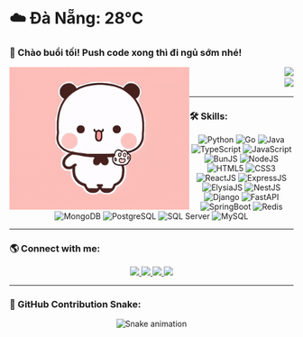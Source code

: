 # ☁️ Đà Nẵng: 28°C

### 🌙 Chào buổi tối! Push code xong thì đi ngủ sớm nhé!

<div align="center">
  <img align="left" height="253" width="auto" src="cute_bear.gif" />

  <div align="right">
    <img src='https://profile-counter.glitch.me/tienhai2808/count.svg?' />
  </div>
  
  <div align="right">
    <a href="https://open.spotify.com/user/31pkyjzqep5uedbuiyfocfotupmu">
      <img src="https://spotify-recently-played-readme.vercel.app/api?user=31pkyjzqep5uedbuiyfocfotupmu&count=3&unique=true" />
    </a>
  </div>
</div>

---

### 🛠 Skills:
<div align="center">
  <img src="https://cdn.jsdelivr.net/gh/devicons/devicon/icons/python/python-original.svg" height="50" alt="Python" />
  <img src="https://cdn.jsdelivr.net/gh/devicons/devicon/icons/go/go-original.svg" height="50" alt="Go" />
  <img src="https://cdn.jsdelivr.net/gh/devicons/devicon/icons/java/java-original.svg" height="50" alt="Java" />
  <img src="https://cdn.jsdelivr.net/gh/devicons/devicon/icons/typescript/typescript-original.svg" height="50" alt="TypeScript"/>
  <img src="https://cdn.jsdelivr.net/gh/devicons/devicon/icons/javascript/javascript-original.svg" height="50" alt="JavaScript" />
  <img src="https://bun.sh/logo.svg" height="50" alt="BunJS" />
  <img src="https://cdn.jsdelivr.net/gh/devicons/devicon/icons/nodejs/nodejs-original.svg" height="50" alt="NodeJS" />
  <img src="https://cdn.jsdelivr.net/gh/devicons/devicon/icons/html5/html5-original.svg" height="50" alt="HTML5" />
  <img src="https://cdn.jsdelivr.net/gh/devicons/devicon/icons/css3/css3-original.svg" height="50" alt="CSS3" />
  <img src="https://cdn.jsdelivr.net/gh/devicons/devicon/icons/react/react-original.svg" height="50" alt="ReactJS" />
  <img src="https://cdn.jsdelivr.net/gh/devicons/devicon/icons/express/express-original.svg" height="50" alt="ExpressJS" />
  <img src="https://elysiajs.com/assets/elysia.svg" height="50" alt="ElysiaJS" />
  <img src="https://cdn.jsdelivr.net/gh/devicons/devicon/icons/nestjs/nestjs-original.svg" height="50" alt="NestJS" />
  <img src="https://cdn.simpleicons.org/django/092E20" height="50" alt="Django" />
  <img src="https://cdn.jsdelivr.net/gh/devicons/devicon/icons/fastapi/fastapi-original.svg" height="50" alt="FastAPI" />
  <img src="https://cdn.jsdelivr.net/gh/devicons/devicon/icons/spring/spring-original.svg" height="50" alt="SpringBoot" />
  <img src="https://cdn.jsdelivr.net/gh/devicons/devicon/icons/redis/redis-original.svg" height="50" alt="Redis"  />
  <img src="https://cdn.jsdelivr.net/gh/devicons/devicon/icons/mongodb/mongodb-original.svg" height="50" alt="MongoDB" />
  <img src="https://cdn.jsdelivr.net/gh/devicons/devicon/icons/postgresql/postgresql-original.svg" height="50" alt="PostgreSQL" />
  <img src="https://cdn.jsdelivr.net/gh/devicons/devicon/icons/microsoftsqlserver/microsoftsqlserver-plain.svg" height="50" alt="SQL Server" />
  <img src="https://cdn.jsdelivr.net/gh/devicons/devicon/icons/mysql/mysql-original.svg" height="50" alt="MySQL" />
</div>

---

### 🌎 Connect with me:
<div align="center">
  <a href="https://www.instagram.com/_thari08/" target="_blank">
    <img src="https://img.shields.io/static/v1?message=Instagram&logo=instagram&label=&color=E4405F&logoColor=white&labelColor=&style=for-the-badge" height="35" />
  </a>
  <a href="mailto:tienhai2808@gmail.com" target="_blank">
    <img src="https://img.shields.io/static/v1?message=Gmail&logo=gmail&label=&color=D14836&logoColor=white&labelColor=&style=for-the-badge" height="35" />
  </a>
  <a href="https://www.linkedin.com/in/tienhai2808/" target="_blank">
    <img src="https://img.shields.io/static/v1?message=LinkedIn&logo=linkedin&label=&color=0077B5&logoColor=white&labelColor=&style=for-the-badge" height="35" />
  </a>
  <a href="https://www.facebook.com/hai.tan.288" target="_blank">
    <img src="https://img.shields.io/static/v1?message=Facebook&logo=facebook&label=&color=1877F2&logoColor=white&labelColor=&style=for-the-badge" height="35" />
  </a>
</div>

---

### 🐍 GitHub Contribution Snake:
<div align="center">
  <img src="https://raw.githubusercontent.com/tienhai2808/tienhai2808/output/snake.svg" alt="Snake animation" />
</div>

